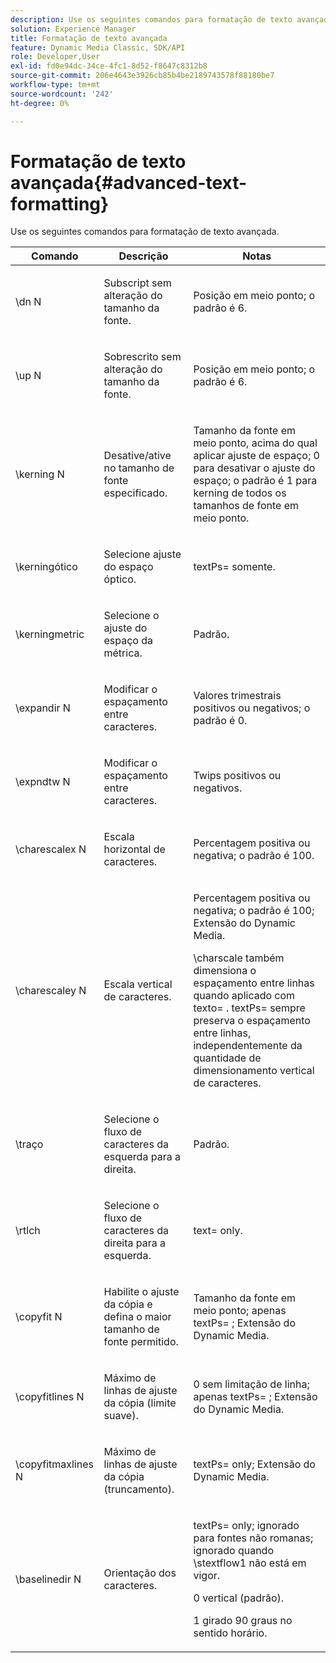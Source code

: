 ```yaml
---
description: Use os seguintes comandos para formatação de texto avançada.
solution: Experience Manager
title: Formatação de texto avançada
feature: Dynamic Media Classic, SDK/API
role: Developer,User
exl-id: fd0e94dc-34ce-4fc1-8d52-f8647c8312b8
source-git-commit: 206e4643e3926cb85b4be2189743578f88180be7
workflow-type: tm+mt
source-wordcount: '242'
ht-degree: 0%

---
```


# Formatação de texto avançada{#advanced-text-formatting}

Use os seguintes comandos para formatação de texto avançada.

<table id="table_43B2EB887C0F471BB60C23B570E7D3D2"> 
 <thead> 
  <tr> 
   <th class="entry"> Comando </th> 
   <th class="entry"> Descrição </th> 
   <th class="entry"> Notas </th> 
  </tr> 
 </thead>
 <tbody> 
  <tr> 
   <td> <span class="codeph"> \dn  <span class="varname"> N  </span> </span> </td> 
   <td> <p>Subscript sem alteração do tamanho da fonte. </p> </td> 
   <td> <p>Posição em meio ponto; o padrão é 6. </p> </td> 
  </tr> 
  <tr> 
   <td> <span class="codeph"> \up  <span class="varname"> N  </span> </span> </td> 
   <td> <p>Sobrescrito sem alteração do tamanho da fonte. </p> </td> 
   <td> <p>Posição em meio ponto; o padrão é 6. </p> </td> 
  </tr> 
  <tr> 
   <td> <span class="codeph"> \kerning  <span class="varname"> N  </span> </span> </td> 
   <td> <p>Desative/ative no tamanho de fonte especificado. </p> </td> 
   <td> <p>Tamanho da fonte em meio ponto, acima do qual aplicar ajuste de espaço; 0 para desativar o ajuste do espaço; o padrão é 1 para kerning de todos os tamanhos de fonte em meio ponto. </p> </td> 
  </tr> 
  <tr> 
   <td> <span class="codeph"> \kerningótico  </span> </td> 
   <td> <p>Selecione ajuste do espaço óptico. </p> </td> 
   <td> <p> <span class="codeph"> textPs=  </span> somente. </p> </td> 
  </tr> 
  <tr> 
   <td> <span class="codeph"> \kerningmetric  </span> </td> 
   <td> <p>Selecione o ajuste do espaço da métrica. </p> </td> 
   <td> <p>Padrão. </p> </td> 
  </tr> 
  <tr> 
   <td> <span class="codeph"> \expandir  <span class="varname"> N  </span> </span> </td> 
   <td> <p>Modificar o espaçamento entre caracteres. </p> </td> 
   <td> <p>Valores trimestrais positivos ou negativos; o padrão é 0. </p> </td> 
  </tr> 
  <tr> 
   <td> <span class="codeph"> \expndtw  <span class="varname"> N  </span> </span> </td> 
   <td> <p>Modificar o espaçamento entre caracteres. </p> </td> 
   <td> <p>Twips positivos ou negativos. </p> </td> 
  </tr> 
  <tr> 
   <td> <span class="codeph"> \charescalex  <span class="varname"> N  </span> </span> </td> 
   <td> <p>Escala horizontal de caracteres. </p> </td> 
   <td> <p>Percentagem positiva ou negativa; o padrão é 100. </p> </td> 
  </tr> 
  <tr> 
   <td> <span class="codeph"> \charescaley  <span class="varname"> N  </span> </span> </td> 
   <td> <p>Escala vertical de caracteres. </p> </td> 
   <td> <p>Percentagem positiva ou negativa; o padrão é 100; Extensão do Dynamic Media. </p> <p> <span class="codeph"> \charscale  </span> também dimensiona o espaçamento entre linhas quando aplicado com  <span class="codeph"> texto=  </span>. <span class="codeph"> textPs=  </span> sempre preserva o espaçamento entre linhas, independentemente da quantidade de dimensionamento vertical de caracteres. </p> </td> 
  </tr> 
  <tr> 
   <td> <span class="codeph"> \traço  </span> </td> 
   <td> <p>Selecione o fluxo de caracteres da esquerda para a direita. </p> </td> 
   <td> <p>Padrão. </p> </td> 
  </tr> 
  <tr> 
   <td> <span class="codeph"> \rtlch  </span> </td> 
   <td> <p>Selecione o fluxo de caracteres da direita para a esquerda. </p> </td> 
   <td> <p> <span class="codeph"> text=  </span> only. </p> </td> 
  </tr> 
  <tr> 
   <td> <span class="codeph"> \copyfit  <span class="varname"> N  </span> </span> </td> 
   <td> <p>Habilite o ajuste da cópia e defina o maior tamanho de fonte permitido. </p> </td> 
   <td> <p>Tamanho da fonte em meio ponto; <span class="codeph"> apenas textPs= </span>; Extensão do Dynamic Media. </p> </td> 
  </tr> 
  <tr> 
   <td> <span class="codeph"> \copyfitlines  <span class="varname"> N  </span> </span> </td> 
   <td> <p>Máximo de linhas de ajuste da cópia (limite suave). </p> </td> 
   <td> <p>0 sem limitação de linha; <span class="codeph"> apenas textPs= </span>; Extensão do Dynamic Media. </p> </td> 
  </tr> 
  <tr> 
   <td> <span class="codeph"> \copyfitmaxlines  <span class="varname"> N  </span> </span> </td> 
   <td> <p>Máximo de linhas de ajuste da cópia (truncamento). </p> </td> 
   <td> <p> <span class="codeph"> textPs=  </span> only; Extensão do Dynamic Media. </p> </td> 
  </tr> 
  <tr> 
   <td> <span class="codeph"> \baselinedir  <span class="varname"> N  </span> </span> </td> 
   <td> <p>Orientação dos caracteres. </p> </td> 
   <td> <p> <span class="codeph"> textPs=  </span> only; ignorado para fontes não romanas; ignorado quando  <span class="codeph"> \stextflow1 não  </span> está em vigor. </p> <p>0 vertical (padrão). </p> <p>1 girado 90 graus no sentido horário. </p> </td> 
  </tr> 
 </tbody> 
</table>
